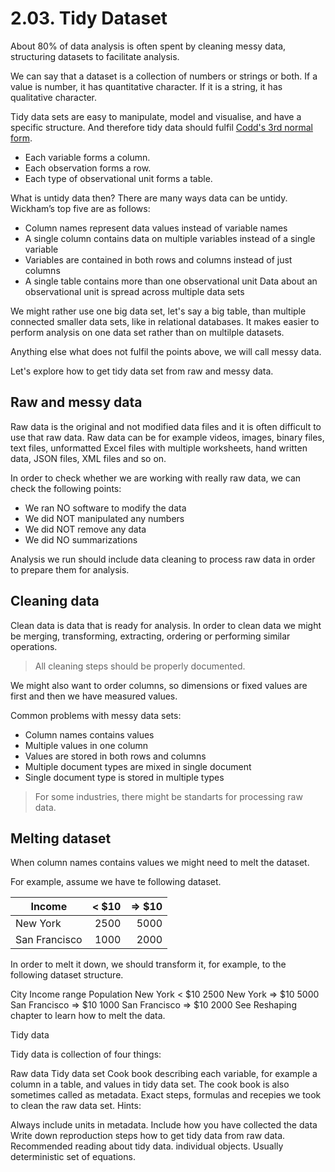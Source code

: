 # 2.03. Tidy Dataset

About 80% of data analysis is often spent by cleaning messy data, structuring datasets to facilitate analysis.

We can say that a dataset is a collection of numbers or strings or both. If a value is number, it has quantitative character. If it is a string, it has qualitative character.

Tidy data sets are easy to manipulate, model and visualise, and have a specific structure. And therefore tidy data should fulfil [Codd's 3rd normal form](http://en.wikipedia.org/wiki/Boyce%E2%80%93Codd_normal_form).

* Each variable forms a column.
* Each observation forms a row.
* Each type of observational unit forms a table. 

What is untidy data then? There are many ways data can be untidy. Wickham’s top five are as follows:

* Column names represent data values instead of variable names
* A single column contains data on multiple variables instead of a single variable
* Variables are contained in both rows and columns instead of just columns
* A single table contains more than one observational unit Data about an observational unit is spread across multiple data sets

We might rather use one big data set, let's say a big table, than multiple connected smaller data sets, like in relational databases. It makes easier to perform analysis on one data set rather than on multilple datasets.

Anything else what does not fulfil the points above, we will call messy data.

Let's explore how to get tidy data set from raw and messy data.

## Raw and messy data

Raw data is the original and not modified data files and it is often difficult to use that raw data. Raw data can be for example videos, images, binary files, text files, unformatted Excel files with multiple worksheets, hand written data, JSON files, XML files and so on.

In order to check whether we are working with really raw data, we can check the following points:

* We ran NO software to modify the data
* We did NOT manipulated any numbers
* We did NOT remove any data
* We did NO summarizations

Analysis we run should include data cleaning to process raw data in order to prepare them for analysis.

## Cleaning data

Clean data is data that is ready for analysis. In order to clean data we might be merging, transforming, extracting, ordering or performing similar operations.

> All cleaning steps should be properly documented.

We might also want to order columns, so dimensions or fixed values are first and then we have measured values.

Common problems with messy data sets:

* Column names contains values
*  Multiple values in one column
*  Values are stored in both rows and columns
*  Multiple document types are mixed in single document
*  Single document type is stored in multiple types

>For some industries, there might be standarts for processing raw data.

## Melting dataset

When column names contains values we might need to melt the dataset.

For example, assume we have te following dataset.

| Income      |< $10      |=> $10     |
|-------------|----------:|----------:|
|New York     |2500       |  5000     |
|San Francisco|1000       |  2000     |

In order to melt it down, we should transform it, for example, to the following dataset structure.

City	Income range	Population
New York	< $10	2500
New York	=> $10	5000
San Francisco	=> $10	1000
San Francisco	=> $10	2000
See Reshaping chapter to learn how to melt the data.

Tidy data

Tidy data is collection of four things:

Raw data
Tidy data set
Cook book describing each variable, for example a column in a table, and values in tidy data set. The cook book is also sometimes called as metadata.
Exact steps, formulas and recepies we took to clean the raw data set.
Hints:

Always include units in metadata.
Include how you have collected the data
Write down reproduction steps how to get tidy data from raw data.
Recommended reading about tidy data. individual objects. Usually deterministic set of equations.